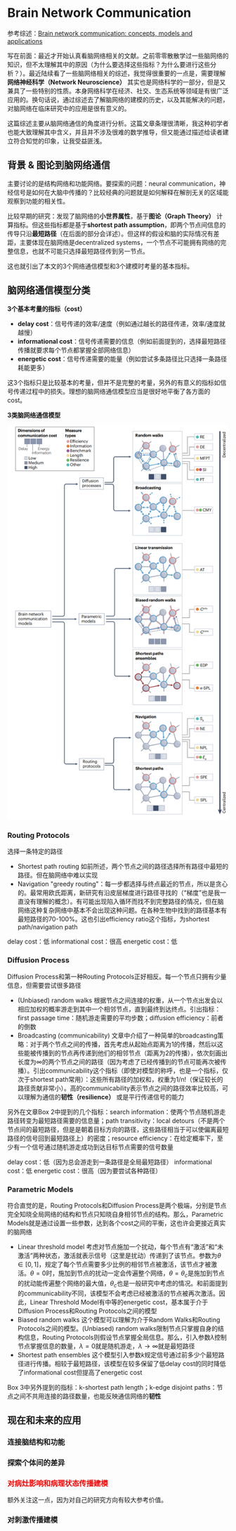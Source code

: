 Brain Network Communication
=============================

参考综述：[Brain network communication: concepts, models and applications](https://www.nature.com/articles/s41583-023-00718-5)

写在前面：最近才开始认真看脑网络相关的文献。之前零零散散学过一些脑网络的知识，但不太理解其中的原因（为什么要选择这些指标？为什么要进行这些分析？）。最近陆续看了一些脑网络相关的综述，我觉得很重要的一点是，需要理解**网络神经科学（Network Neuroscience）** 其实也是网络科学的一部分，但是又兼具了一些特别的性质。本身网络科学在经济、社交、生态系统等领域是有很广泛应用的。换句话说，通过综述去了解脑网络的建模的历史，以及其能解决的问题，对脑网络在临床研究中的应用是很有意义的。

这篇综述主要从脑网络通信的角度进行分析。这篇文章条理很清晰，我这种初学者也能大致理解其中含义，并且并不涉及很难的数学推导，但又能通过描述给读者建立符合知觉的印象，让我受益匪浅。

## 背景 & 图论到脑网络通信
主要讨论的是结构网络和功能网络。要探索的问题：neural communication，神经信号是如何在大脑中传播的？比较经典的问题就是如何解释在解剖无关的区域能观察到功能的相关性。

比较早期的研究：发现了脑网络的**小世界属性**，基于**图论（Graph Theory）** 计算指标。但这些指标都是基于**shortest path assumption**，即两个节点间信息的传导只沿**最短路径**（在后面的部分会详述）。但这样的假设和脑的实际情况有差距，主要体现在脑网络是decentralized systems，一个节点不可能拥有网络的完整信息，也就不可能只选择最短路径传到另一节点。

这也就引出了本文的3个网络通信模型和3个建模时考量的基本指标。

## 脑网络通信模型分类

**3个基本考量的指标（cost）**
- **delay cost**：信号传递的效率/速度（例如通过越长的路径传递，效率/速度就越慢）
- **informational cost**：信号传递需要的信息（例如前面提到的，选择最短路径传播就要求每个节点都掌握全部网络信息）
- **energetic cost**：信号传递需要的能量（例如尝试多条路径比只选择一条路径耗能更多）

这3个指标只是比较基本的考量，但并不是完整的考量，另外的有意义的指标如信号传递过程中的损失。理想的脑网络通信模型应当是很好地平衡了各方面的cost。

**3类脑网络通信模型**

![communication models](communication-1.png)

### Routing Protocols
选择一条特定的路径
- Shortest path routing
  如前所述，两个节点之间的路径选择所有路径中最短的路径。但在脑网络中难以实现
- Navigation
  "greedy routing"：每一步都选择与终点最近的节点，所以是贪心的。最常用欧氏距离，新研究有沿皮层梯度进行路径寻找的（“梯度”也是我一直没有理解的概念）。有可能出现陷入循环而找不到完整路径的情况，但在脑网络这种复杂网络中基本不会出现这种问题。在各种生物中找到的路径基本有最短路径的70-100%。这也引出efficiency ratio这个指标，为shortest path/navigation path

delay cost：低
informational cost：很高
energetic cost：低

### Diffusion Process
Diffusion Process和第一种Routing Protocols正好相反。每一个节点只拥有少量信息，但需要尝试很多路径
- (Unbiased) random walks
  根据节点之间连接的权重，从一个节点出发会以相应加权的概率游走到其中一个相邻节点，直到最终到达终点。引出指标：first passage time：随机游走需要的平均步数；diffusion efficiency：前者的倒数
- Broadcasting (communicability)
  文章中介绍了一种简单的broadcasting策略：对于两个节点之间的传播，首先考虑从起始点距离为1的传播，然后以这些能被传播到的节点再传递到他们的相邻节点（距离为2的传播），依次刻画出长度为$\infty$的两个节点之间的路径（因为考虑了已经传播到的节点可能再次被传播）。引出communicability这个指标（即使对模型的称呼，也是一个指标，仅次于shortest path常用）：这些所有路径的加权和，权重为1/n!（保证较长的路径贡献非常小）。高的communicability表示节点之间的路径效率比较高，可以理解为通信的**韧性（resilience）** 或是平行传递信号的能力

另外在文章Box 2中提到的几个指标：search information：使两个节点随机游走路径转变为最短路径需要的信息量；path transitivity：local detours（不是两个节点间的最短路径，但是是朝着目标方向的路径，这些路径相当于可以使偏离最短路径的信号回到最短路径上）的密度；resource efficiency：在给定概率下，至少有一个信号通过随机游走成功到达目标节点需要的信号数量

delay cost：低（因为总会游走到一条路径是全局最短路径）
informational cost：低
energetic cost：很高（因为要尝试各种路径）

### Parametric Models
符合直觉的是，Routing Protocols和Diffusion Process是两个极端，分别是节点完全知晓全局网络的结构和节点只知晓自身相邻节点的结构。那么，Parametric Models就是通过设置一些参数，达到各个cost之间的平衡，这也许会更接近真实的脑网络
- Linear threshold model
  考虑对节点施加一个扰动，每个节点有“激活”和“未激活”两种状态，激活就表示信号（这里是扰动）传递到了该节点。参数为$\theta \in [0,1]$，规定了每个节点需要多少比例的相邻节点被激活，该节点才被激活。$\theta = 0$时，施加到节点的扰动一定会传遍整个网络，$\theta = \theta_c$是施加到节点的扰动能传遍整个网络的最大值，$\theta_c$也是一般研究中考虑的情况。和前面提到的communicability不同，该模型不会考虑已经被激活的节点被再次激活。因此，Linear Threshold Model有中等的energetic cost，基本属于介于Diffusion Process和Routing Protocols之间的模型
- Biased random walks
  这个模型可以理解为介于Random Walks和Routing Protocols之间的模型。(Unbiased) random walks限制节点只掌握自身的结构信息，Routing Protocols则假设节点掌握全局信息。那么，引入参数$\lambda$控制节点掌握信息的数量，$\lambda = 0$就是随机游走，$\lambda \rightarrow \infty$就是最短路径
- Shortest path ensembles
  这个模型引入参数$k$规定信号通过前多少个最短路径进行传播。相较于最短路径，该模型在较多保留了低delay cost的同时降低了informational cost但提高了energetic cost

Box 3中另外提到的指标：k-shortest path length；k-edge disjoint paths：节点之间不共用连接的路径数量，也能反映通信网络的**韧性**

## 现在和未来的应用

### 连接脑结构和功能
### 探索个体间的差异
### <font color=red>对病灶影响和病理状态传播建模</font>
额外关注这一点，因为对自己的研究方向有较大参考价值。
### 对刺激传播建模